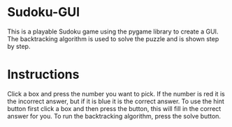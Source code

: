 # Sudoku-GUI
This is a playable Sudoku game using the pygame library to create a GUI. The backtracking algorithm is used to solve the puzzle and is shown step by step.

# Instructions 
Click a box and press the number you want to pick. If the number is red it is the incorrect answer, but if it is blue it is the correct answer.
To use the hint button first click a box and then press the button, this will fill in the correct answer for you.
To run the backtracking algorithm, press the solve button.
